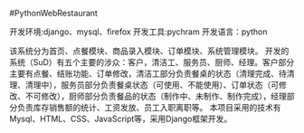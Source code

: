 #PythonWebRestaurant

开发环境:django、mysql、firefox
开发工具:pychram
开发语言：python

该系统分为首页、点餐模块、商品录入模块、订单模块、系统管理模块。 开发的系统（SuD）有五个主要的涉众：客户，清洁工、服务员、厨师、经理。客户部分主要有点餐、结账功能、订单修改，清洁工部分负责餐桌的状态（清理完成、待清理、清理中），服务员部分负责餐桌状态（可使用、不能使用）、订单状态（可修改、不可修改），厨师部分负责餐品的状态（制作中、未制作、制作完成），经理部分负责库存销售额的统计、工资发放、员工入职离职等。 本项目采用的技术有Mysql、HTML、CSS、JavaScript等，采用Django框架开发。
